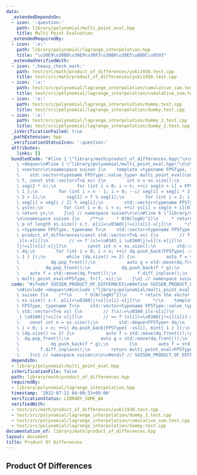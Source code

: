 ```yaml
---
data:
  _extendedDependsOn:
  - icon: ':question:'
    path: library/polynomial/multi_point_eval.hpp
    title: Multi Point Evaluation
  _extendedRequiredBy:
  - icon: ':x:'
    path: library/polynomial/lagrange_interpolation.hpp
    title: "\u30E9\u30B0\u30E9\u30F3\u30B8\u30E5\u88DC\u9593"
  _extendedVerifiedWith:
  - icon: ':heavy_check_mark:'
    path: test/src/math/product_of_differences/yuki1938.test.cpp
    title: test/src/math/product_of_differences/yuki1938.test.cpp
  - icon: ':x:'
    path: test/src/polynomial/lagrange_interpolation/cumulative_sum.test.cpp
    title: test/src/polynomial/lagrange_interpolation/cumulative_sum.test.cpp
  - icon: ':x:'
    path: test/src/polynomial/lagrange_interpolation/dummy.test.cpp
    title: test/src/polynomial/lagrange_interpolation/dummy.test.cpp
  - icon: ':x:'
    path: test/src/polynomial/lagrange_interpolation/dummy_2.test.cpp
    title: test/src/polynomial/lagrange_interpolation/dummy_2.test.cpp
  _isVerificationFailed: true
  _pathExtension: hpp
  _verificationStatusIcon: ':question:'
  attributes:
    links: []
  bundledCode: "#line 1 \"library/math/product_of_differences.hpp\"\n\n\n\n#include\
    \ <deque>\n#line 1 \"library/polynomial/multi_point_eval.hpp\"\n\n\n\n#include\
    \ <vector>\n\nnamespace suisen {\n    template <typename FPSType, typename T>\n\
    \    std::vector<typename FPSType::value_type> multi_point_eval(const FPSType&\
    \ f, const std::vector<T>& xs) {\n        int n = xs.size();\n        std::vector<FPSType>\
    \ seg(2 * n);\n        for (int i = 0; i < n; ++i) seg[n + i] = FPSType{ -xs[i],\
    \ 1 };\n        for (int i = n - 1; i > 0; --i) seg[i] = seg[i * 2] * seg[i *\
    \ 2 + 1];\n        seg[1] = f % seg[1];\n        for (int i = 2; i < 2 * n; ++i)\
    \ seg[i] = seg[i / 2] % seg[i];\n        std::vector<typename FPSType::value_type>\
    \ ys(n);\n        for (int i = 0; i < n; ++i) ys[i] = seg[n + i][0];\n       \
    \ return ys;\n    }\n} // namespace suisen\n\n\n#line 6 \"library/math/product_of_differences.hpp\"\
    \n\nnamespace suisen {\n    /**\n     * O(N(logN)^2)\n     * return the vector\
    \ p of length xs.size() s.t. p[i]=\u03A0[j!=i](x[i]-x[j])\n     */\n    template\
    \ <typename FPSType, typename T>\n    std::vector<typename FPSType::value_type>\
    \ product_of_differences(const std::vector<T>& xs) {\n        // f(x):=\u03A0\
    _i(x-x[i])\n        // => f'(x)=\u03A3_i \u03A0[j!=i](x-x[j])\n        // => f'(x[i])=\u03A0\
    [j!=i](x[i]-x[j])\n        const int n = xs.size();\n        std::deque<FPSType>\
    \ dq;\n        for (int i = 0; i < n; ++i) dq.push_back(FPSType{ -xs[i], mint{\
    \ 1 } });\n        while (dq.size() >= 2) {\n            auto f = std::move(dq.front());\n\
    \            dq.pop_front();\n            auto g = std::move(dq.front());\n  \
    \          dq.pop_front();\n            dq.push_back(f * g);\n        }\n    \
    \    auto f = std::move(dq.front());\n        f.diff_inplace();\n        return\
    \ multi_point_eval<FPSType, T>(f, xs);\n    }\n} // namespace suisen\n\n\n\n"
  code: "#ifndef SUISEN_PRODUCT_OF_DIFFERNCES\n#define SUISEN_PRODUCT_OF_DIFFERNCES\n\
    \n#include <deque>\n#include \"library/polynomial/multi_point_eval.hpp\"\n\nnamespace\
    \ suisen {\n    /**\n     * O(N(logN)^2)\n     * return the vector p of length\
    \ xs.size() s.t. p[i]=\u03A0[j!=i](x[i]-x[j])\n     */\n    template <typename\
    \ FPSType, typename T>\n    std::vector<typename FPSType::value_type> product_of_differences(const\
    \ std::vector<T>& xs) {\n        // f(x):=\u03A0_i(x-x[i])\n        // => f'(x)=\u03A3\
    _i \u03A0[j!=i](x-x[j])\n        // => f'(x[i])=\u03A0[j!=i](x[i]-x[j])\n    \
    \    const int n = xs.size();\n        std::deque<FPSType> dq;\n        for (int\
    \ i = 0; i < n; ++i) dq.push_back(FPSType{ -xs[i], mint{ 1 } });\n        while\
    \ (dq.size() >= 2) {\n            auto f = std::move(dq.front());\n          \
    \  dq.pop_front();\n            auto g = std::move(dq.front());\n            dq.pop_front();\n\
    \            dq.push_back(f * g);\n        }\n        auto f = std::move(dq.front());\n\
    \        f.diff_inplace();\n        return multi_point_eval<FPSType, T>(f, xs);\n\
    \    }\n} // namespace suisen\n\n\n#endif // SUISEN_PRODUCT_OF_DIFFERNCES\n"
  dependsOn:
  - library/polynomial/multi_point_eval.hpp
  isVerificationFile: false
  path: library/math/product_of_differences.hpp
  requiredBy:
  - library/polynomial/lagrange_interpolation.hpp
  timestamp: '2022-07-21 04:00:33+09:00'
  verificationStatus: LIBRARY_SOME_WA
  verifiedWith:
  - test/src/math/product_of_differences/yuki1938.test.cpp
  - test/src/polynomial/lagrange_interpolation/dummy_2.test.cpp
  - test/src/polynomial/lagrange_interpolation/cumulative_sum.test.cpp
  - test/src/polynomial/lagrange_interpolation/dummy.test.cpp
documentation_of: library/math/product_of_differences.hpp
layout: document
title: Product Of Differences
---
```

## Product Of Differences
